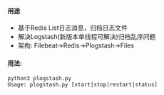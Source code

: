 #### 用途

- 基于Redis List日志消息，归档日志文件
- 解决Logstash(新版本单线程可解决)归档乱序问题
- 架构: Filebeat->Redis->Plogstash->Files
#### 用法:
```
python3 plogstash.py
Usage: plogstash.py [start|stop|restart|status]
```

